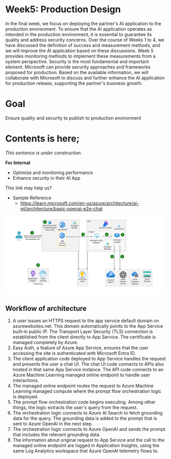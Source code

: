 # Week5: Production Design
In the final week, we focus on deploying the partner's AI application to the production environment. To ensure that the AI application operates as intended in the production environment, it is essential to guarantee its quality and address security concerns. Over the course of Weeks 1 to 4, we have discussed the definition of success and measurement methods, and we will improve the AI application based on these discussions. Week 5 provides monitoring methods to implement these measurements from a system perspective. Security is the most fundamental and important element. Microsoft can provide security approaches and frameworks proposed for production. Based on the available information, we will collaborate with Microsoft to discuss and further enhance the AI application for production release, supporting the partner's business growth.

# Goal
Ensure quality and security to publish to production environment

# Contents is here;
*This sentence is under construction.*

**For Internal**
- Optimize and monitoring performance
- Enhance security in their AI App

This link may help us?
- Sample Reference
    - https://learn.microsoft.com/en-us/azure/architecture/ai-ml/architecture/basic-openai-e2e-chat

![alt text](image.png)

## Workflow of architecture
1. A user issues an HTTPS request to the app service default domain on azurewebsites.net. This domain automatically points to the App Service built-in public IP. The Transport Layer Security (TLS) connection is established from the client directly to App Service. The certificate is managed completely by Azure.
2. Easy Auth, a feature of Azure App Service, ensures that the user accessing the site is authenticated with Microsoft Entra ID.
3. The client application code deployed to App Service handles the request and presents the user a chat UI. The chat UI code connects to APIs also hosted in that same App Service instance. The API code connects to an Azure Machine Learning managed online endpoint to handle user interactions.
4. The managed online endpoint routes the request to Azure Machine Learning managed compute where the prompt flow orchestration logic is deployed.
5. The prompt flow orchestration code begins executing. Among other things, the logic extracts the user's query from the request.
6. The orchestration logic connects to Azure AI Search to fetch grounding data for the query. The grounding data is added to the prompt that is sent to Azure OpenAI in the next step.
7. The orchestration logic connects to Azure OpenAI and sends the prompt that includes the relevant grounding data.
8. The information about original request to App Service and the call to the managed online endpoint are logged in Application Insights, using the same Log Analytics workspace that Azure OpenAI telemetry flows to.